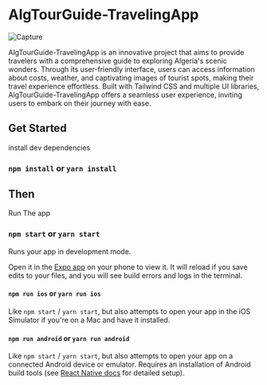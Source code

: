 # AlgTourGuide-TravelingApp

![Capture](https://github.com/daha40/AlgTourGuide-TravelingApp/assets/64675525/da6f1e78-7373-4aa7-b8b6-1cbf378528ba)





AlgTourGuide-TravelingApp is an innovative project that aims to provide travelers with a comprehensive guide to exploring Algeria's scenic wonders. Through its user-friendly interface, users can access information about costs, weather, and captivating images of tourist spots, making their travel experience effortless. Built with Tailwind CSS and multiple UI libraries, AlgTourGuide-TravelingApp offers a seamless user experience, inviting users to embark on their journey with ease.

## Get Started

install dev dependencies

### `npm install` or `yarn install`

## Then

Run The app

### `npm start` or `yarn start`

Runs your app in development mode.

Open it in the [Expo app](https://expo.io) on your phone to view it. It will reload if you save edits to your files, and you will see build errors and logs in the terminal.

#### `npm run ios` or `yarn run ios`

Like `npm start` / `yarn start`, but also attempts to open your app in the iOS Simulator if you're on a Mac and have it installed.

#### `npm run android` or `yarn run android`

Like `npm start` / `yarn start`, but also attempts to open your app on a connected Android device or emulator. Requires an installation of Android build tools (see [React Native docs](https://facebook.github.io/react-native/docs/getting-started.html) for detailed setup).

